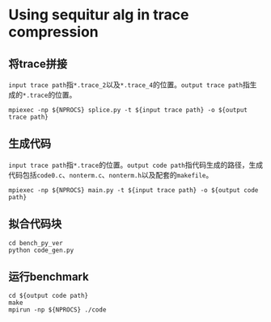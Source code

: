 # Using sequitur alg in trace compression

## 将trace拼接

`input trace path`指`*.trace_2`以及`*.trace_4`的位置。`output trace path`指生成的`*.trace`的位置。

```
mpiexec -np ${NPROCS} splice.py -t ${input trace path} -o ${output trace path}
```

## 生成代码

`input trace path`指`*.trace`的位置。`output code path`指代码生成的路径，生成代码包括`code0.c`、`nonterm.c`、`nonterm.h`以及配套的`makefile`。

```
mpiexec -np ${NPROCS} main.py -t ${input trace path} -o ${output code path}
```

## 拟合代码块

```
cd bench_py_ver
python code_gen.py
```

## 运行benchmark

```
cd ${output code path}
make
mpirun -np ${NPROCS} ./code
```
